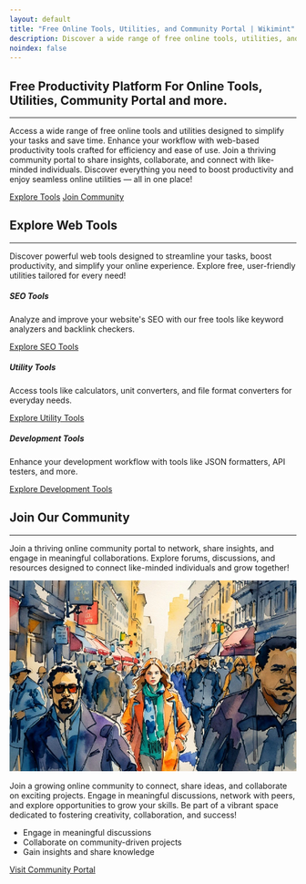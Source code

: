 ```yaml
---
layout: default
title: "Free Online Tools, Utilities, and Community Portal | Wikimint"
description: Discover a wide range of free online tools, utilities, and web apps at Wikimint. Join our community portal for engaging discussions and access powerful tools designed for everyday needs—all in one place!
noindex: false
---
```

<section class="bg-primary text-white py-5">
    <div class="container text-center m-width my-5">
        <h1 class="display-3 fw-thin">Free Productivity Platform <span class="d-block fw-normal lead fs-3 my-3">For Online Tools, Utilities, Community Portal and more.</span></h1><hr/>
        <p class="lead">Access a wide range of free online tools and utilities designed to simplify your tasks and save time. Enhance your workflow with web-based productivity tools crafted for efficiency and ease of use. Join a thriving community portal to share insights, collaborate, and connect with like-minded individuals.
Discover everything you need to boost productivity and enjoy seamless online utilities — all in one place!</p>
        <div class="mt-4">
            <a href="/tools" class="btn btn-light btn-lg px-5 mb-2 me-3 col-12 col-md-auto">Explore Tools</a>
            <a href="/community" class="btn btn-outline-light btn-lg px-5 mb-2  col-12 col-md-auto">Join Community</a>
        </div>
    </div>
</section>


<!-- Tools Section -->
<section class="py-5 bg-light">
    <div class="container mb-5">
        <div class="m-width text-center mx-auto pb-5">
        <h2 class="text-center mb-4">Explore Web Tools</h2><hr/>
        <p>Discover powerful web tools designed to streamline your tasks, boost productivity, and simplify your online experience. Explore free, user-friendly utilities tailored for every need!</p>
        </div>
        <div class="row g-4">
            <div class="col-md-4">
                <div class="card shadow-sm">
                    <div class="card-body">
                        <h5 class="card-title">SEO Tools</h5>
                        <p class="card-text">Analyze and improve your website's SEO with our free tools like keyword analyzers and backlink checkers.</p>
                        <a href="/tools#seo" class="btn btn-primary">Explore SEO Tools</a>
                    </div>
                </div>
            </div>
            <div class="col-md-4">
                <div class="card shadow-sm">
                    <div class="card-body">
                        <h5 class="card-title">Utility Tools</h5>
                        <p class="card-text">Access tools like calculators, unit converters, and file format converters for everyday needs.</p>
                        <a href="/tools#utility" class="btn btn-primary">Explore Utility Tools</a>
                    </div>
                </div>
            </div>
            <div class="col-md-4">
                <div class="card shadow-sm">
                    <div class="card-body">
                        <h5 class="card-title">Development Tools</h5>
                        <p class="card-text">Enhance your development workflow with tools like JSON formatters, API testers, and more.</p>
                        <a href="/tools#development" class="btn btn-primary">Explore Development Tools</a>
                    </div>
                </div>
            </div>
        </div>
    </div>
</section>

<!-- Community Section -->
<section class="py-5">
    <div class="container">
    <div class="m-width text-center mx-auto pb-5">
        <h2 class="text-center mb-4">Join Our Community</h2><hr/>
        <p>Join a thriving online community portal to network, share insights, and engage in meaningful collaborations. Explore forums, discussions, and resources designed to connect like-minded individuals and grow together!</p>
        </div>
        <div class="row align-items-center">
            <div class="col-md-6 mb-3">
                <img src="/assets/images/wikimint-community.webp" alt="Connect with a vibrant online community where ideas thrive, collaborations grow, and meaningful discussions happen. Join for free and be part of something extraordinary!" class="img-fluid rounded">
            </div>
            <div class="col-md-6">
                <p>Join a growing online community to connect, share ideas, and collaborate on exciting projects. Engage in meaningful discussions, network with peers, and explore opportunities to grow your skills. Be part of a vibrant space dedicated to fostering creativity, collaboration, and success!</p>
                <ul class="list-group mb-3">
                    <li class="list-group-item">Engage in meaningful discussions</li>
                    <li class="list-group-item">Collaborate on community-driven projects</li>
                    <li class="list-group-item">Gain insights and share knowledge</li>
                </ul>
                <a href="/community" class="btn btn-primary">Visit Community Portal</a>
            </div>
        </div>
    </div>
</section>